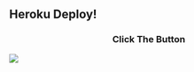 

## Heroku Deploy!
<h3 align="center">Click The Button</h3>
<a href="https://heroku.com/deploy?template=https://github.com/JagoanRedesign/Mz"><img src="https://www.herokucdn.com/deploy/button.svg"></a>
